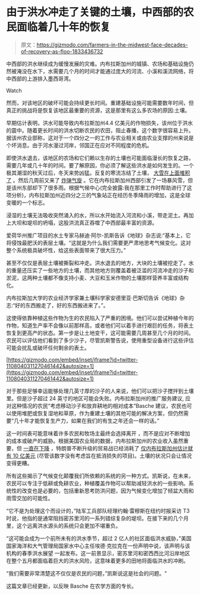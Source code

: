 # 由于洪水冲走了关键的土壤，中西部的农民面临着几十年的恢复

> 原文：<https://gizmodo.com/farmers-in-the-midwest-face-decades-of-recovery-as-floo-1833436732>

中西部的洪水继续成为缓慢发展的灾难。内布拉斯加州的城镇、农场和基础设施仍然被淹没在水下，水需要几个月的时间才能通过庞大的河流、小溪和溪流网络，将中西部的上游排入墨西哥湾。

Watch

然而，对该地区的破坏可能会持续更长时间。重建基础设施可能需要数年时间，但真正的挑战将是恢复该地区最重要的资源，这是那里有这么多农场的原因:土壤。

早期估计表明，洪水可能导致内布拉斯加州4.4 亿美元的作物损失，该州位于洪水的震中。随着更长时间的洪水切断农民的农田，阻止春播，这个数字很容易上升。据该州农业部称，这对于一个四分之一的工作与农业相关或由农业支撑的州来说是个坏消息。由于河水漫过河岸，邻国正在应对不同程度的危机。

即使洪水退去，该地区的农场和它们赖以生存的土壤也可能面临漫长的恢复之路，需要几年或几十年的时间。要了解原因，你必须了解这些洪水是如何发生的。一个极其潮湿的秋天过后，冬天来势凶猛。反复的寒流冻结了土壤， [大雪在上面堆积了](https://twitter.com/HelenJackson0/status/1107937671639429122) 。然后几周前又来了 [炸弹气旋](https://earther.gizmodo.com/the-central-u-s-is-about-to-get-hit-with-a-bomb-cyclon-1833239904) 。它在内布拉斯加州西部引发了一场暴风雪，但是该州东部却下了很多雨。根据气候中心(完全披露:我在那里工作时帮助进行了这项分析)，内布拉斯加州近四分之三的气象站正在经历冬季降雨的增加，这是全球变暖的一个标志。

浸湿的土壤无法吸收突然涌入的水，所以水开始流入河流和小溪，带走泥土。再加上大坝和堤坝的坍塌，这股洪流真正吞噬了中西部最丰富的资源。

爱荷华州推广项目的水土专家马赫迪·阿尔-凯斯告诉《地球》杂志说:“基本上，它将侵蚀最肥沃的表层土壤。“这就是为什么我们需要更严肃地思考气候变化。这对整个系统极具破坏性，给这些表面带来了很大压力。”

甚至不仅仅是表层土壤被撕裂和冲走。洪水退去的地方，大块的土壤被挖走了。水的重量还压实了一些地方的土壤，而其他地方则覆盖着被泛滥的河流冲走的沙子和淤泥，这两种土壤都不像支持小麦、大豆和玉米作物的土壤那样营养丰富或结构化。

内布拉斯加大学的农业经济学家兼土壤科学家安德里亚·巴斯切告诉《地球》杂志:“好的东西搬走了，好的东西搬进来了。”。

这使得依靠种植这些作物为生的农民陷入了严重的困境。他们可以尝试种植今年的作物，知道生产率不会像以前那样高，或者他们可以着手进行艰巨的任务，将表土恢复到更高产的状态。第一步是让土地变干，这可能需要几周甚至几个月的时间。农民可以评估他们看到了多少沙子，尽管凯斯警告说，使用重型设备进行这些评估可能会扰乱或破坏任何剩余的表土。

 [https://gizmodo.com/embed/inset/iframe?id=twitter-1108040311270461442&autosize=1](https://gizmodo.com/embed/inset/iframe?id=twitter-1108040311270461442&autosize=1) 

对于那些足够幸运能够处理几英寸厚的沙子的人来说，他们可以把沙子搅拌到土壤里。但是沙子超过 24 英寸的地区可能会失败。内布拉斯加州的推广服务建议, 应对这种情况的农民“考虑移动沙子和放弃耕地的相对成本”Basche 建议，农民也可以使用堆肥或恢复湿地和草原，作为重建土壤的其他可能的解决方案，但仍然需要“几十年才能恢复生产力，如果在我们的有生之年还会一样的话。”

这一时间表可能意味着许多农民和牧场主最终会选择离开 ，而不是应对不断增加的成本或破产的威胁。根据美国农业局的数据，内布拉斯加州的农业收入虽然重要，但 [一直在下降](https://www.nefb.org/component/content/article/98-latest-news/197-ag-s-golden-era-dimming-quickly) ，特朗普不断升级的贸易战已经消耗了 [仅内布拉斯加州估计就有 10 亿美元](https://www.omaha.com/money/agriculture/trade-conflicts-have-cost-nebraska-economy-more-than-billion-farm/article_ffdd7816-7fdb-56e4-b6c0-8c48051edf02.html) (尽管该数字没有考虑旨在抵消损失的项目)。土壤的状况只会让情况变得更糟。

所有这些揭示了气候变化颠覆我们所依赖的系统的另一种方式。凯斯说，在未来，农民可以专注于低耕或免耕农业，种植覆盖作物可以帮助减轻洪水的一些影响。系统性的改变也是必要的，包括重新思考防洪问题，因为气候变化增加了倾盆大雨和雨雪交加的可能性。

“它不是为处理这个而设计的，”陆军工兵部队经理约翰·雷穆斯在纽约时报采访 T3 时说，他指的是通常阻挡密苏里河的一系列错综复杂的堤坝。在接下来的几个月里，这个远离洪水源头的系统只会更加不堪重负。

“这可能会成为一个前所未有的洪水季节，超过 2 亿人的社区面临洪水威胁，”美国国家海洋和大气管理局国家水中心主任埃德·克拉克在一份声明中说，该声明与该机构的春季洪水展望 一起发布。这一前景显示，密苏里河和密西西比河沿岸地区在整个五月都面临着巨大的洪水风险，这意味着更多的田地将面临洪水的冲刷。

“我们需要非常清楚这不仅仅是农民的问题，”凯斯说这是社会的问题。"

这篇文章已经更新，以反映 Basche 在农学方面的专长。